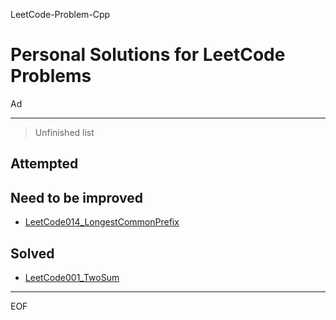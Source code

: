 LeetCode-Problem-Cpp

Personal Solutions for LeetCode Problems
================================================================================

Ad

--------------------------------------------------------------------------------

> Unfinished list

Attempted
--------------------------------------------------------------------------------

Need to be improved
--------------------------------------------------------------------------------

 - [LeetCode014_LongestCommonPrefix](\LC000+\LeetCode014_LongestCommonPrefix.cpp)

Solved
--------------------------------------------------------------------------------

 - [LeetCode001_TwoSum](\LC000+\LeetCode001_TwoSum.cpp)

--------------------------------------------------------------------------------

EOF
